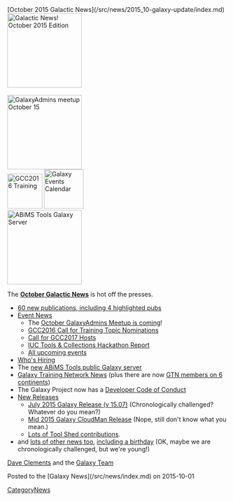 <div class='newsItemHeader'>[October 2015 Galactic News](/src/news/2015_10-galaxy-update/index.md)</div>

<div class='right'>
<a href='/src/galaxy-updates/2015_10/index.md'><img src="/src/images/galaxy-logos/GalaxyNews.png" alt="Galactic News! October 2015 Edition" width=170 /></a><br /><br />
<a href='/src/galaxy-updates/2015_10/index.md#october-galaxyadmins-meetup'><img src="/src/images/logos/GalaxyAdmins.png" alt="GalaxyAdmins meetup October 15" width="170" /></a><br />
<a href='/src/galaxy-updates/2015_10/index.md#gcc2016-call-for-training-topic-nominations'><img src="/src/events/gcc2016/GCC2016TrainingLogo400.png" alt="GCC2016 Training" width="80" /></a>
<a href='/src/galaxy-updates/2015_10/index.md#upcoming-events'><img src="/src/images/logos/GalxyEventsCalThumb.png" alt="Galaxy Events Calendar" width="90" /></a><br />
<a href='/src/galaxy-updates/2015_10/index.md#new-public-galaxy-servers'><img src="/src/public-galaxy-servers/ABiMSToolsLogos.png" alt="ABiMS Tools Galaxy Server" width="170" /></a>
</div>

The **[October Galactic News](/src/galaxy-updates/2015_10/index.md)** is hot off the presses.
* [60 new publications, including 4 highlighted pubs](/src/galaxy-updates/2015_10/index.md#new-papers)
* [Event News](/src/galaxy-updates/2015_10/index.md#events)
  * The [October GalaxyAdmins Meetup is coming](/src/galaxy-updates/2015_10/index.md#october-galaxyadmins-meetup)!
  * [GCC2016 Call for Training Topic Nominations](/src/galaxy-updates/2015_10/index.md#gcc2016-call-for-training-topic-nominations)
  * [Call for GCC2017 Hosts](/src/galaxy-updates/2015_10/index.md#call-for-gcc2017-hosts)
  * [IUC Tools & Collections Hackathon Report](/src/galaxy-updates/2015_10/index.md#iuc-tools--collections-hackathon-report)
  * [All upcoming events](/src/galaxy-updates/2015_10/index.md#upcoming-events)
* [Who's Hiring](/src/galaxy-updates/2015_10/index.md#whos-hiring)
* The [new ABiMS Tools public Galaxy server](/src/galaxy-updates/2015_10/index.md#new-public-galaxy-servers)
* [Galaxy Training Network News](/src/galaxy-updates/2015_10/index.md#galaxy-training-network-news) (plus there are now [GTN members on 6 continents](/src/galaxy-updates/2015_10/index.md#galaxy-community-hubs))
* The Galaxy Project now has a [Developer Code of Conduct](/src/galaxy-updates/2015_10/index.md#galaxy-developer-code-of-conduct)
* [New Releases](/src/galaxy-updates/2015_10/index.md#releases)
  * [July 2015 Galaxy Release (v 15.07)](/src/galaxy-updates/2015_10/index.md#july-2015-galaxy-release-v-1507) (Chronologically challenged?  Whatever do you mean?)
  * [Mid 2015 Galaxy CloudMan Release](/src/galaxy-updates/2015_10/index.md#mid-2015-galaxy-cloudman-release) (Nope, still don't know what you mean.)
  * [Lots of Tool Shed contributions](/src/toolshed/contributions/2015_09/index.md).
* and [lots of other news too](/src/galaxy-updates/2015_10/index.md#other-news), [including a birthday](/src/galaxy-updates/2015_10/index.md#galaxy-turns-10) (OK, maybe we are chronologically challenged, but we're young!)

[Dave Clements](/src/dave-clements/index.md) and the [Galaxy Team](/src/galaxy-team/index.md)

<div class='newsItemFooter'>Posted to the [Galaxy News](/src/news/index.md) on 2015-10-01 </div>

[CategoryNews](/src/category-news/index.md)
